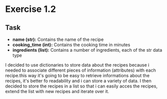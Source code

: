 # Exercise 1.2
## Task

- **name (str):** Contains the name of the recipe
- **cooking_time (int):** Contains the cooking time in minutes
- **ingredients (list):** Contains a number of ingredients, each of the str data type

I decided to use dictionaries to store data about the recipes because i needed to associate different pieces of information (attributes) with each recipe.this way it's going to be easy to retrieve informations about the recipes, it's better fo readability and i can store a variety of data.
I then decided to store the recipes in a list so that i can easily acces the recipes, extend the list with new recipes and iterate over it.
